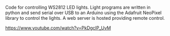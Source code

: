 Code for controlling WS2812 LED lights. Light programs are written in python and send serial over USB to an Arduino using the Adafruit NeoPixel library to control the lights. A web server is hosted providing remote control. 

https://www.youtube.com/watch?v=PkDgclP_UvM
